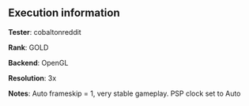 ## Execution information


**Tester**: cobaltonreddit

**Rank**: GOLD

**Backend**: OpenGL

**Resolution**: 3x

**Notes**: Auto frameskip = 1, very stable gameplay. PSP clock set to Auto